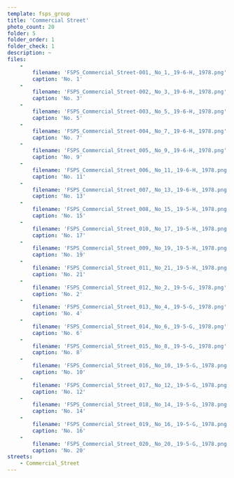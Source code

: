 ```yaml
---
template: fsps_group
title: 'Commercial Street'
photo_count: 20
folder: 5
folder_order: 1
folder_check: 1
description: ~
files:
    -
        filename: 'FSPS_Commercial_Street-001,_No_1,_19-6-H,_1978.png'
        caption: 'No. 1'
    -
        filename: 'FSPS_Commercial_Street-002,_No_3,_19-6-H,_1978.png'
        caption: 'No. 3'
    -
        filename: 'FSPS_Commercial_Street-003,_No_5,_19-6-H,_1978.png'
        caption: 'No. 5'
    -
        filename: 'FSPS_Commercial_Street-004,_No_7,_19-6-H,_1978.png'
        caption: 'No. 7'
    -
        filename: 'FSPS_Commercial_Street_005,_No_9,_19-6-H,_1978.png'
        caption: 'No. 9'
    -
        filename: 'FSPS_Commercial_Street_006,_No_11,_19-6-H,_1978.png'
        caption: 'No. 11'
    -
        filename: 'FSPS_Commercial_Street_007,_No_13,_19-6-H,_1978.png'
        caption: 'No. 13'
    -
        filename: 'FSPS_Commercial_Street_008,_No_15,_19-5-H,_1978.png'
        caption: 'No. 15'
    -
        filename: 'FSPS_Commercial_Street_010,_No_17,_19-5-H,_1978.png'
        caption: 'No. 17'
    -
        filename: 'FSPS_Commercial_Street_009,_No_19,_19-5-H,_1978.png'
        caption: 'No. 19'
    -
        filename: 'FSPS_Commercial_Street_011,_No_21,_19-5-H,_1978.png'
        caption: 'No. 21'
    -
        filename: 'FSPS_Commercial_Street_012,_No_2,_19-5-G,_1978.png'
        caption: 'No. 2'
    -
        filename: 'FSPS_Commercial_Street_013,_No_4,_19-5-G,_1978.png'
        caption: 'No. 4'
    -
        filename: 'FSPS_Commercial_Street_014,_No_6,_19-5-G,_1978.png'
        caption: 'No. 6'
    -
        filename: 'FSPS_Commercial_Street_015,_No_8,_19-5-G,_1978.png'
        caption: 'No. 8'
    -
        filename: 'FSPS_Commercial_Street_016,_No_10,_19-5-G,_1978.png'
        caption: 'No. 10'
    -
        filename: 'FSPS_Commercial_Street_017,_No_12,_19-5-G,_1978.png'
        caption: 'No. 12'
    -
        filename: 'FSPS_Commercial_Street_018,_No_14,_19-5-G,_1978.png'
        caption: 'No. 14'
    -
        filename: 'FSPS_Commercial_Street_019,_No_16,_19-5-G,_1978.png'
        caption: 'No. 16'
    -
        filename: 'FSPS_Commercial_Street_020,_No_20,_19-5-G,_1978.png'
        caption: 'No. 20'
streets:
    - Commercial_Street
---
```

